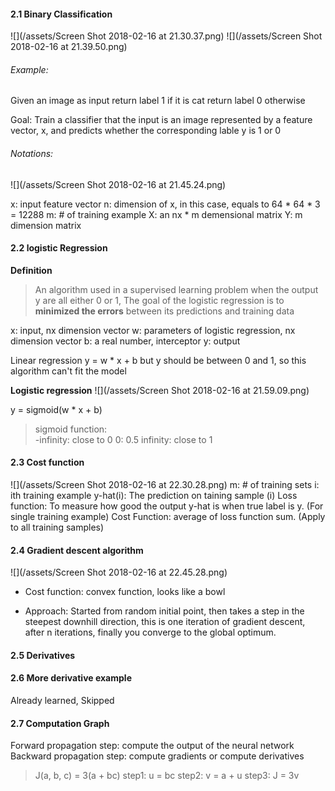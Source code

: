 #### 2.1 Binary Classification 
![](/assets/Screen Shot 2018-02-16 at 21.30.37.png)
![](/assets/Screen Shot 2018-02-16 at 21.39.50.png)

###### Example: 
Given an image as input 
return label 1 if it is cat
return label 0 otherwise

Goal: Train a classifier that the input is an image represented by a feature vector, x, and predicts whether the corresponding lable y is 1 or 0
###### Notations:
![](/assets/Screen Shot 2018-02-16 at 21.45.24.png)

x: input feature vector
n: dimension of x, in this case, equals to 64 \* 64 \* 3 = 12288
m: # of training example 
X: an nx \* m demensional matrix
Y: m dimension matrix 


#### 2.2 logistic Regression
**Definition**
>An algorithm used in a supervised learning problem when the output y are all either 0 or 1, The goal of the logistic regression is to **minimized the errors** between its predictions and training data 


x: input, nx dimension vector
w: parameters of logistic regression, nx dimension vector
b: a real number, interceptor 
y: output 

Linear regression
y = w \* x + b
but y should be between 0 and 1, so this algorithm can't fit the model

**Logistic regression**
![](/assets/Screen Shot 2018-02-16 at 21.59.09.png)

y = sigmoid(w \* x + b)
> sigmoid function:  
> -infinity: close to 0
> 0: 0.5
> infinity: close to 1

#### 2.3 Cost function 
![](/assets/Screen Shot 2018-02-16 at 22.30.28.png)
m: # of training sets
i: ith training example
y-hat(i): The prediction on taining sample (i)
Loss function: To measure how good the output y-hat is when true label is y. (For single training example)
Cost Function: average of loss function sum. (Apply to all training samples)

#### 2.4 Gradient descent algorithm 
![](/assets/Screen Shot 2018-02-16 at 22.45.28.png)

- Cost function: convex function, looks like a bowl

- Approach: Started from random initial point, then takes a step in the steepest downhill direction, this is one iteration of gradient descent, after n iterations, finally you converge to the global optimum.

#### 2.5 Derivatives 
#### 2.6 More derivative example 
Already learned, Skipped 

#### 2.7 Computation Graph
Forward propagation step: compute the output of the neural network
Backward propagation step: compute gradients or compute derivatives

>J(a, b, c) = 3(a + bc)
step1: u = bc
step2: v = a + u
step3: J = 3v




 

